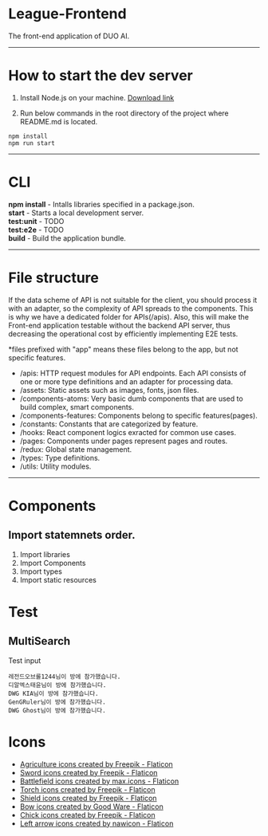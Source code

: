 # League-Frontend

The front-end application of DUO AI.

---

# How to start the dev server

1. Install Node.js on your machine. [Download link](https://nodejs.org/en/)

2. Run below commands in the root directory of the project where README.md is located.

```
npm install
npm run start
```

---

# CLI

**npm install** - Intalls libraries specified in a package.json.
<br>
**start** - Starts a local development server.
<br>
**test:unit** - TODO
<br>
**test:e2e** - TODO
<br>
**build** - Build the application bundle.

---

# File structure

If the data scheme of API is not suitable for the client, you should process it with an adapter, so the complexity of API spreads to the components.
This is why we have a dedicated folder for APIs(/apis). Also, this will make the Front-end application testable without the backend API server, thus decreasing the operational cost by efficiently implementing E2E tests.

\*files prefixed with "app" means these files belong to the app, but not specific features.

- /apis: HTTP request modules for API endpoints.
  Each API consists of one or more type definitions and an adapter for processing data.
- /assets: Static assets such as images, fonts, json files.
- /components-atoms: Very basic dumb components that are used to build complex, smart components.
- /components-features: Components belong to specific features(pages).
- /constants: Constants that are categorized by feature.
- /hooks: React component logics exracted for common use cases.
- /pages: Components under pages represent pages and routes.
- /redux: Global state management.
- /types: Type definitions.
- /utils: Utility modules.

---

# Components

## Import statemnets order.

1. Import libraries
2. Import Components
3. Import types
4. Import static resources

# Test

## MultiSearch

Test input

```
레전드오브롤1244님이 방에 참가했습니다.
디알엑스태윤님이 방에 참가했습니다.
DWG KIA님이 방에 참가했습니다.
GenGRuler님이 방에 참가했습니다.
DWG Ghost님이 방에 참가했습니다.
```

# Icons

- <a href="https://www.flaticon.com/free-icons/agriculture" title="agriculture icons">Agriculture icons created by Freepik - Flaticon</a>
- <a href="https://www.flaticon.com/free-icons/sword" title="sword icons">Sword icons created by Freepik - Flaticon</a>
- <a href="https://www.flaticon.com/free-icons/battlefield" title="battlefield icons">Battlefield icons created by max.icons - Flaticon</a>
- <a href="https://www.flaticon.com/free-icons/torch" title="torch icons">Torch icons created by Freepik - Flaticon</a>
- <a href="https://www.flaticon.com/free-icons/shield" title="shield icons">Shield icons created by Freepik - Flaticon</a>
- <a href="https://www.flaticon.com/free-icons/bow" title="bow icons">Bow icons created by Good Ware - Flaticon</a>
- <a href="https://www.flaticon.com/free-icons/chick" title="chick icons">Chick icons created by Freepik - Flaticon</a>
- <a href="https://www.flaticon.com/free-icons/left-arrow" title="left arrow icons">Left arrow icons created by nawicon - Flaticon</a>
